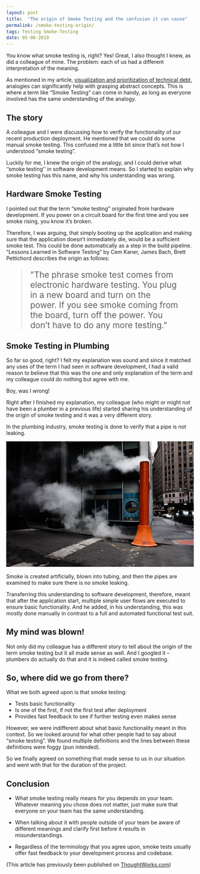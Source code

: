 ```yaml
---
layout: post
title:  "The origin of Smoke Testing and the confusion it can cause"
permalink: /smoke-testing-origin/
tags: Testing Smoke-Testing
date: 05-08-2019
---
```


You know what smoke testing is, right? Yes! Great, I also thought I knew, as did a colleague of mine. The problem: each of us had a different interpretation of the meaning.

As mentioned in my article, [visualization and prioritization of technical debt](https://aiko.dev/visualising-and-prioritizing-technical-debt/), analogies can significantly help with grasping abstract concepts. This is where a term like “Smoke Testing” can come in handy, as long as everyone involved has the same understanding of the analogy.

## The story

A colleague and I were discussing how to verify the functionality of our recent production deployment. He mentioned that we could do some manual smoke testing. This confused me a little bit since that’s not how I understood “smoke testing”.

Luckily for me, I knew the origin of the analogy, and I could derive what ‘’smoke testing’’ in software development means. So I started to explain why smoke testing has this name, and why his understanding was wrong.

## Hardware Smoke Testing

I pointed out that the term “smoke testing” originated from hardware development. If you power on a circuit board for the first time and you see smoke rising, you know it’s broken.

Therefore, I was arguing, that simply booting up the application and making sure that the application doesn’t immediately die, would be a sufficient smoke test. This could be done automatically as a step in the build pipeline. “Lessons Learned in Software Testing” by Cem Kaner, James Bach, Brett Pettichord describes the origin as follows:

<blockquote style="font-size: 1.4rem; margin: revert">
"The phrase smoke test comes from electronic hardware testing. You plug in a new board and turn on the power. If you see smoke coming from the board, turn off the power. You don’t have to do any more testing."
</blockquote>

## Smoke Testing in Plumbing

So far so good, right? I felt my explanation was sound and since it matched any uses of the term I had seen in software development, I had a valid reason to believe that this was the one and only explanation of the term and my colleague could do nothing but agree with me.

Boy, was I wrong!

Right after I finished my explanation, my colleague (who might or might not have been a plumber in a previous life) started sharing his understanding of the origin of smoke testing and it was a very different story.

In the plumbing industry, smoke testing is done to verify that a pipe is not leaking.

![Smoke coming out of tubes](/assets/img/smoke-testing-origin/smoke-new-york.jpg "Smoke coming out of tubes")

Smoke is created artificially, blown into tubing, and then the pipes are examined to make sure there is no smoke leaking.

Transferring this understanding to software development, therefore, meant that after the application start, multiple simple user flows are executed to ensure basic functionality. And he added, in his understanding, this was mostly done manually in contrast to a full and automated functional test suit.

## My mind was blown!

Not only did my colleague has a different story to tell about the origin of the term smoke testing but it all made sense as well. And I googled it – plumbers do actually do that and it is indeed called smoke testing.

## So, where did we go from there?

What we both agreed upon is that smoke testing:
* Tests basic functionality
* Is one of the first, if not the first test after deployment
* Provides fast feedback to see if further testing even makes sense

However, we were indifferent about what basic functionality meant in this context. So we looked around for what other people had to say about “smoke testing”. We found multiple definitions and the lines between these definitions were foggy (pun intended).

So we finally agreed on something that made sense to us in our situation and went with that for the duration of the project.

## Conclusion

* What smoke testing really means for you depends on your team. Whatever meaning you chose does not matter, just make sure that everyone on your team has the same understanding.

* When talking about it with people outside of your team be aware of different meanings and clarify first before it results in misunderstandings.

* Regardless of the terminology that you agree upon, smoke tests usually offer fast feedback to your development process and codebase.

(This article has previously been published on [ThoughtWorks.com](https://www.thoughtworks.com/de/insights/blog/origin-smoke-testing-and-confusion-it-can-cause))
